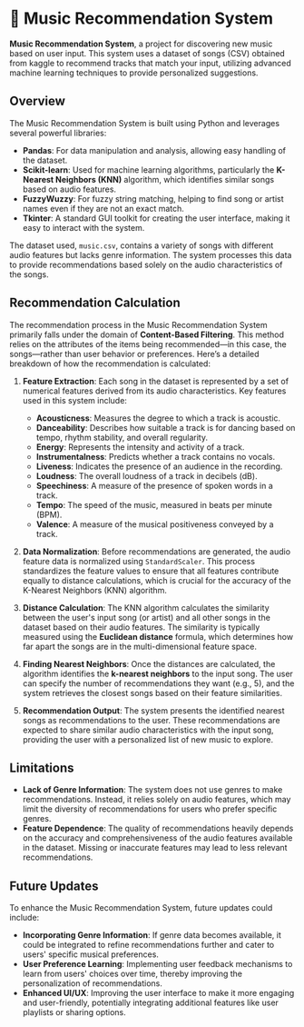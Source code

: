 # 🎵 Music Recommendation System

**Music Recommendation System**, a project for discovering new music based on user input. This system uses a dataset of songs (CSV) obtained from kaggle to recommend tracks that match your input, utilizing advanced machine learning techniques to provide personalized suggestions.

## Overview

The Music Recommendation System is built using Python and leverages several powerful libraries:

- **Pandas**: For data manipulation and analysis, allowing easy handling of the dataset.
- **Scikit-learn**: Used for machine learning algorithms, particularly the **K-Nearest Neighbors (KNN)** algorithm, which identifies similar songs based on audio features.
- **FuzzyWuzzy**: For fuzzy string matching, helping to find song or artist names even if they are not an exact match.
- **Tkinter**: A standard GUI toolkit for creating the user interface, making it easy to interact with the system.

The dataset used, `music.csv`, contains a variety of songs with different audio features but lacks genre information. The system processes this data to provide recommendations based solely on the audio characteristics of the songs.

## Recommendation Calculation

The recommendation process in the Music Recommendation System primarily falls under the domain of **Content-Based Filtering**. This method relies on the attributes of the items being recommended—in this case, the songs—rather than user behavior or preferences. Here’s a detailed breakdown of how the recommendation is calculated:

1. **Feature Extraction**: Each song in the dataset is represented by a set of numerical features derived from its audio characteristics. Key features used in this system include:
   - **Acousticness**: Measures the degree to which a track is acoustic.
   - **Danceability**: Describes how suitable a track is for dancing based on tempo, rhythm stability, and overall regularity.
   - **Energy**: Represents the intensity and activity of a track.
   - **Instrumentalness**: Predicts whether a track contains no vocals.
   - **Liveness**: Indicates the presence of an audience in the recording.
   - **Loudness**: The overall loudness of a track in decibels (dB).
   - **Speechiness**: A measure of the presence of spoken words in a track.
   - **Tempo**: The speed of the music, measured in beats per minute (BPM).
   - **Valence**: A measure of the musical positiveness conveyed by a track.

2. **Data Normalization**: Before recommendations are generated, the audio feature data is normalized using `StandardScaler`. This process standardizes the feature values to ensure that all features contribute equally to distance calculations, which is crucial for the accuracy of the K-Nearest Neighbors (KNN) algorithm.

3. **Distance Calculation**: The KNN algorithm calculates the similarity between the user's input song (or artist) and all other songs in the dataset based on their audio features. The similarity is typically measured using the **Euclidean distance** formula, which determines how far apart the songs are in the multi-dimensional feature space.

4. **Finding Nearest Neighbors**: Once the distances are calculated, the algorithm identifies the **k-nearest neighbors** to the input song. The user can specify the number of recommendations they want (e.g., 5), and the system retrieves the closest songs based on their feature similarities.

5. **Recommendation Output**: The system presents the identified nearest songs as recommendations to the user. These recommendations are expected to share similar audio characteristics with the input song, providing the user with a personalized list of new music to explore.

## Limitations

- **Lack of Genre Information**: The system does not use genres to make recommendations. Instead, it relies solely on audio features, which may limit the diversity of recommendations for users who prefer specific genres.
- **Feature Dependence**: The quality of recommendations heavily depends on the accuracy and comprehensiveness of the audio features available in the dataset. Missing or inaccurate features may lead to less relevant recommendations.

## Future Updates

To enhance the Music Recommendation System, future updates could include:

- **Incorporating Genre Information**: If genre data becomes available, it could be integrated to refine recommendations further and cater to users' specific musical preferences.
- **User Preference Learning**: Implementing user feedback mechanisms to learn from users' choices over time, thereby improving the personalization of recommendations.
- **Enhanced UI/UX**: Improving the user interface to make it more engaging and user-friendly, potentially integrating additional features like user playlists or sharing options.
